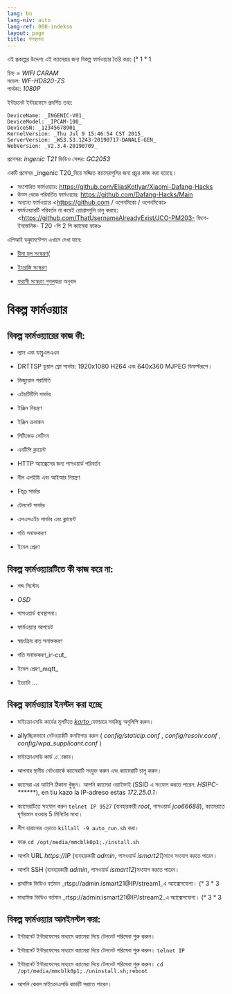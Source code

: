 ```yaml
---
lang: bn
lang-niv: auto
lang-ref: 000-indekso
layout: page
title: উপস্থাপনা
---
```


এই প্রকল্পের উদ্দেশ্য এই ক্যামেরার জন্য বিকল্প ফার্মওয়্যার তৈরি করা: (° 1 ° 1

চিহ্ন = _WIFI CARAM_  
মডেল: _WF-HD820-ZS_  
পার্থক্য: _1080P_

ইন্টারনেট ইন্টারফেসে প্রদর্শিত তথ্য:
```
DeviceName: _INGENIC-V01_
DeviceModel: _IPCAM-100_
DeviceSN: _12345678901_
KernelVersion: _Thu Jul 9 15:46:54 CST 2015_
ServerVersion: _WS3.53.1243-20190717-DANALE-GEN_
WebVersion: _V2.3.4-20190709_
```

প্রসেসর: _ingenic T21_
ভিডিও সেন্সর: _GC2053_

একটি প্রসেসর _ingenic T20_দিয়ে সজ্জিত ক্যামেরাগুলির জন্য প্রচুর কাজ করা হয়েছে।
* সংশোধিত ফার্মওয়্যার: <https://github.com/EliasKotlyar/Xiaomi-Dafang-Hacks>
* উত্স থেকে পরিবর্তিত ফার্মওয়্যার: <https://github.com/Dafang-Hacks/Main>
* অন্যান্য ফার্মওয়্যার <https://github.com / ওপেনমিকো / ওপেনমিকো>
* ফার্মওয়্যারটি পরিবর্তন না করেই প্রোগ্রামগুলি চালু করছে: <https://github.com/ThatUsernameAlreadyExist/JCO-PM203- ফিশে- ইনজেনিক- T20 -পি 2 পি ক্যামেরা হ্যাক>

এপিআই ডকুমেন্টেশন এখানে দেখা যাবে:  
* [চীনা মূল সংস্করণ](../zh/includes.zh/html/)(


* [ইংরেজি সংস্করণ](../en/includes.en/html/)


* [ফরাসী সংস্করণ গুগল](../fr/includes.fr/html/)দ্বারা অনুবাদ



# বিকল্প ফার্মওয়্যার

## বিকল্প ফার্মওয়্যারের কাজ কী:

* ল্যান এবং ডাব্লুএলএএন


* DRTTSP ডুয়াল ফ্লো সার্ভার: 1920x1080 H264 এবং 640x360 MJPEG ডিফল্টরূপে।


* ভিজ্যুয়াল পরামিতি


* এইচটিটিপি সার্ভার


* ইঞ্জিন নিয়ন্ত্রণ


* ইঞ্জিন ক্রমাঙ্কন


* পিটিজেড সেটিংস


* এনটিপি ক্লায়েন্ট


* HTTP অ্যাক্সেসের জন্য পাসওয়ার্ড পরিবর্তন


* নীল এলইডি এবং আইআর নিয়ন্ত্রণ


* Ftp সার্ভার


* টেলনেট সার্ভার


* এসএসএইচ সার্ভার এবং ক্লায়েন্ট


* গতি সনাক্তকরণ


* ইমেল প্রেরণ



## বিকল্প ফার্মওয়্যারটিতে কী কাজ করে না:

* শব্দ সিস্টেম


* _OSD_


* পাসওয়ার্ড ব্যবস্থাপনা।


* ফার্মওয়্যার আপডেট


* স্বয়ংক্রিয় রাত সনাক্তকরণ


* গতি সনাক্তকরণ_ir-cut_


* ইমেল প্রেরণ_mqtt_


* ইত্যাদি ...



## বিকল্প ফার্মওয়্যার ইনস্টল করা হচ্ছে

* মাইক্রোএসডি কার্ডের মূলটিতে [ _karto_ ](https://github.com/jmichault/ipcam-100/tree/master/karto) ফোল্ডারে সবকিছু অনুলিপি করুন।


* allyচ্ছিকভাবে নেটওয়ার্কটি কনফিগার করুন ( _config/staticip.conf_ , _config/resolv.conf_ , _config/wpa_supplicant.conf_ )


* মাইক্রোএসডি কার্ড .োকান।


* আপনার স্থানীয় নেটওয়ার্কে ক্যামেরাটি সংযুক্ত করুন এবং ক্যামেরাটি চালু করুন।


* ক্যামেরা এর আইপি ঠিকানা খুঁজুন। আপনি ক্যামেরা ওয়াইফাই (SSID এ সংযোগ করতে পারেন: _HSIPC-******_), en tiu kazo la IP-adreso estas _172.25.0.1_।


* ক্যামেরাটিতে সংযোগ করুন `telnet IP 9527` (ব্যবহারকারী _root_, পাসওয়ার্ড _jco66688_), ক্যামেরাতে ঘূর্ণায়মান হওয়ার 5 মিনিটের মধ্যে।


* লীগ হারানোর এড়াতে `killall -9 auto_run.sh` করা।


* ফারু `cd /opt/media/mmcblk0p1;./install.sh`


* আপনি URL _https://IP_ (ব্যবহারকারী _admin_, পাসওয়ার্ড _ismart21_)সাথে সংযোগ করতে পারেন।


* আপনি SSH (ব্যবহারকারী _admin_, পাসওয়ার্ড _ismart12_)সংযোগ করতে পারেন।


* প্রাথমিক ভিডিও বর্তমান _rtsp://admin:ismart21@IP/stream1_এ অ্যাক্সেসযোগ্য। (° 3 ° 3


* মাধ্যমিক ভিডিও বর্তমান _rtsp://admin:ismart21@IP/stream2_এ অ্যাক্সেসযোগ্য। (° 3 ° 3



## বিকল্প ফার্মওয়্যার আনইনস্টল করা:

* ইন্টারনেট ইন্টারফেসের মাধ্যমে ক্যামেরা দিয়ে টেলনেট পরিষেবা শুরু করুন।


* ইন্টারনেট ইন্টারফেসের মাধ্যমে ক্যামেরা দিয়ে টেলনেট পরিষেবা শুরু করুন। `telnet IP` 


* ইন্টারনেট ইন্টারফেসের মাধ্যমে ক্যামেরা দিয়ে টেলনেট পরিষেবা শুরু করুন। `cd /opt/media/mmcblk0p1;./uninstall.sh;reboot`



* আপনি কেবল মাইক্রোএসডি কার্ডটি সরাতে পারেন।


